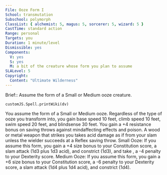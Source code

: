 ```yaml
---
File: Ooze Form I
School: transmutation
Subschool: polymorph
ClassList: { alchemist: 5, magus: 5, sorcerer: 5, wizard: 5 }
CastTime: standard action
Range: personal
Targets: you
Duration: 1 minute/level
Dismissible: yes
Components:
  V: yes
  S: yes
  M: a bit of the creature whose form you plan to assume
SLALevel: 5
Copyright:
  Content: "Ultimate Wilderness"
---
```

Brief:: Assume the form of a Small or Medium ooze creature.

```dataviewjs
customJS.Spell.printWiki(dv)
```

You assume the form of a Small or Medium ooze. Regardless of the type of ooze you transform into, you gain base speed 10 feet, climb speed 10 feet, swim speed 20 feet, and blindsense 30 feet. You gain a +4 resistance bonus on saving throws against mindaffecting effects and poison. A wood or metal weapon that strikes you takes acid damage as if from your slam unless the wielder succeeds at a Reflex saving throw. Small Ooze: If you assume this form, you gain a +4 size bonus to your Constitution score, a slam attack (1d3 plus 1d3 acid), and constrict (1d3), and take , a -4 penalty to your Dexterity score. Medium Ooze: If you assume this form, you gain a +6 size bonus to your Constitution score, a -6 penalty to your Dexterity score, a slam attack (1d4 plus 1d4 acid), and constrict (1d4).
